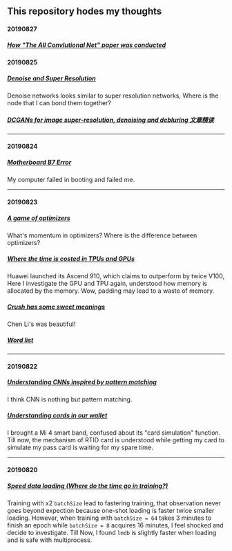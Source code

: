 ## This repository hodes my thoughts

#### 20190827

##### [How "The All Convlutional Net" paper was conducted](archive/20190826/README.md)

#### 20190825

##### [Denoise and Super Resolution](archive/20190824/README.md)
Denoise networks looks similar to super resolution networks, Where is the node that I can bond them together?

##### [DCGANs for image super-resolution, denoising and debluring 文章精读](archive/20190824/DCGANs.md)

---

#### 20190824

##### [Motherboard B7 Error](archive/20190824/b7Error.md)
My computer failed in booting and failed me.

---

#### 20190823

##### [A game of optimizers](archive/20190823/README.md)
What's momentum in optimizers? Where is the difference between optimizers?

##### [Where the time is costed in TPUs and GPUs](archive/20190823/TPUcompareGPU.md)

Huawei launched its Ascend 910, which claims to outperform by twice V100, Here I investigate the GPU and TPU again, understood how memory is allocated by the memory. Wow, padding may lead to a waste of memory.

##### [Crush has some sweet meanings](archive/20190823/crush.md)

Chen Li's <crush> was beautiful!

##### [Word list](archive/20190823/wordlist.md)

---

#### 20190822

##### [Understanding CNNs inspired by pattern matching](archive/20190822/README.md)

I think CNN is nothing but pattern matching.

##### [Understanding cards in our wallet](archive/20190822/cardsSimulation.md)    
I brought a Mi 4 smart band, confused about its "card simulation" function. Till now, the mechanism of RTID card is understood while getting my card to simulate my pass card is waiting for my spare time.

---

#### 20190820

##### [Speed data loading (Where do the time go in training?)](https://zi-angzhang.github.io/pytorch-load-faster/)

Training with x2 `batchSize` lead to fastering training, that observation never goes beyond expection because one-shot loading is faster twice smaller loading. However, when training with `batchSize = 64` takes 3 minutes to finish an epoch while `batchSize = 8` acquires 16 minutes, I feel shocked and decide to investigate. Till Now, I found `lmdb` is slightly faster when loading and is safe with multiprocess. 
